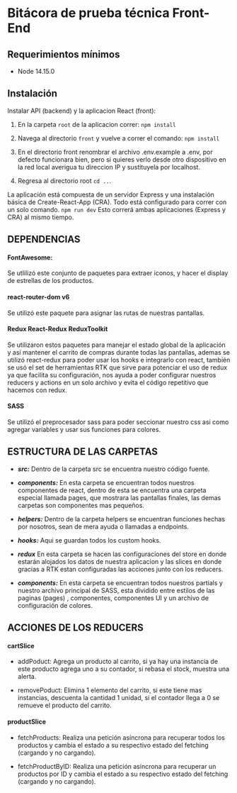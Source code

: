 # Bitácora de prueba técnica Front-End

## Requerimientos mínimos

- Node 14.15.0

## Instalación

Instalar API (backend) y la aplicacion React (front):

1. En la carpeta `root` de la aplicacion correr:
   `npm install`
2. Navega al directorio `front` y vuelve a correr el comando:
   `npm install`
3. En el directorio front renombrar el archivo .env.example a .env, por defecto funcionara bien, pero si quieres verlo desde otro dispositivo en la red local averigua tu direccion IP y sustituyela por localhost.

4. Regresa al directorio root `cd ..`.

La aplicación está compuesta de un servidor Express y una instalación básica de Create-React-App (CRA). Todo está configurado para correr con un solo comando.
`npm run dev`
Esto correrá ambas aplicaciones (Express y CRA) al mismo tiempo.


## DEPENDENCIAS

#### FontAwesome:
Se utlilizó este conjunto de paquetes para extraer iconos, y hacer el display de estrellas de los productos.
#### react-router-dom v6
Se utilizó este paquete para asignar las rutas de nuestras pantallas.
#### Redux React-Redux ReduxToolkit
 Se utilizaron estos paquetes para manejar el estado global de la aplicación y así
  mantener el carrito de compras durante todas las pantallas, ademas se utilizó react-redux para
  poder usar los hooks e integrarlo con react, también se usó el set de herramientas RTK que sirve
  para potenciar el uso de redux ya que facilita su configuración, nos ayuda a poder configurar nuestros
  reducers y actions en un solo archivo y evita el código repetitivo que hacemos con redux.
#### SASS
 Se utilizó el preprocesador sass para poder seccionar nuestro css asi como agregar variables y usar sus funciones para colores.

## ESTRUCTURA DE LAS CARPETAS

- ***src:***
  Dentro de la carpeta src se encuentra nuestro código fuente.

- ***components:*** En esta carpeta se encuentran todos nuestros componentes de react, dentro de esta se encuentra una 
  carpeta especial llamada pages, que mostrara las pantallas finales, las demas carpetas son componentes mas
  pequeños.

- ***helpers:*** Dentro de la carpeta helpers se encuentran funciones hechas por nosotros, sean de mera ayuda o llamadas a endpoints.

 - ***hooks:*** Aqui se guardan todos los custom hooks.
 - ***redux*** En esta carpeta se hacen las configuraciones del store en donde estarán alojados los datos de nuestra aplicacion y las slices en donde gracias a RTK
  estan configuradas las acciones junto con los reducers.

- ***components:*** En esta carpeta se encuentran todos nuestros partials y nuestro archivo principal de SASS, esta dividido entre estilos de las paginas (pages) , componentes, componentes UI y un archivo de configuración de colores.

## ACCIONES DE LOS REDUCERS

#### cartSlice
 - addPoduct: Agrega un producto al carrito, si ya hay una instancia de este producto agrega uno a su contador, si rebasa el stock, muestra
  una alerta.

  
 - removePoduct: Elimina 1 elemento del carrito, si este tiene mas instancias, descuenta la cantidad 1 unidad, si el contador llega a 0 se remueve el producto del carrito.

 #### productSlice
 - fetchProducts: Realiza una petición asíncrona para recuperar todos los productos y cambia el estado a su respectivo estado del fetching (cargando y no cargando).

  
 - fetchProductByID: Realiza una petición asíncrona para recuperar un productos por ID y cambia el estado a su respectivo estado del fetching (cargando y no cargando).

 






